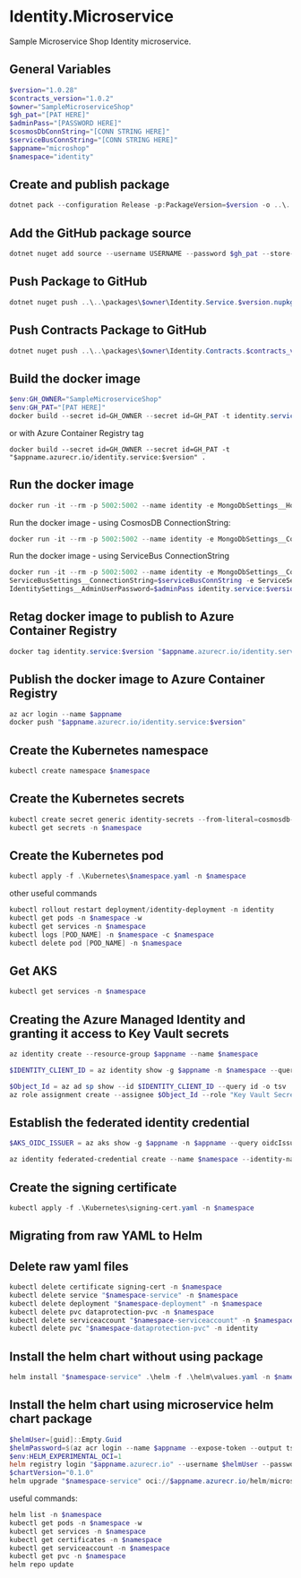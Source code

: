 # Identity.Microservice
Sample Microservice Shop Identity microservice.

## General Variables
```powershell
$version="1.0.28"
$contracts_version="1.0.2"
$owner="SampleMicroserviceShop"
$gh_pat="[PAT HERE]"
$adminPass="[PASSWORD HERE]"
$cosmosDbConnString="[CONN STRING HERE]"
$serviceBusConnString="[CONN STRING HERE]"
$appname="microshop"
$namespace="identity"
```

## Create and publish package
```powershell
dotnet pack --configuration Release -p:PackageVersion=$version -o ..\..\packages\$owner
```

 ## Add the GitHub package source
```powershell
dotnet nuget add source --username USERNAME --password $gh_pat --store-password-in-clear-text --name github https://nuget.pkg.github.com/$owner/index.json
```

 ## Push Package to GitHub
```powershell
dotnet nuget push ..\..\packages\$owner\Identity.Service.$version.nupkg --api-key $gh_pat --source "github"
```

 ## Push Contracts Package to GitHub
 ```powershell
dotnet nuget push ..\..\packages\$owner\Identity.Contracts.$contracts_version.nupkg --api-key $gh_pat --source "github"
```

## Build the docker image
```powershell
$env:GH_OWNER="SampleMicroserviceShop"
$env:GH_PAT="[PAT HERE]"
docker build --secret id=GH_OWNER --secret id=GH_PAT -t identity.service:$version .
```
or with Azure Container Registry tag
```
docker build --secret id=GH_OWNER --secret id=GH_PAT -t "$appname.azurecr.io/identity.service:$version" .
```

## Run the docker image
```powershell
docker run -it --rm -p 5002:5002 --name identity -e MongoDbSettings__Host=mongo -e RabbitMQSettings__Host=rabbitmq -e IdentitySettings__AdminUserPassword=$adminPass --network infra_default identity.service:$version
```
Run the docker image - using CosmosDB ConnectionString:
```powershell
docker run -it --rm -p 5002:5002 --name identity -e MongoDbSettings__ConnectionString=$cosmosDbConnString -e RabbitMQSettings__Host=rabbitmq -e IdentitySettings__AdminUserPassword=$adminPass --network infra_default identity.service:$version
```
Run the docker image - using ServiceBus ConnectionString
```powershell
docker run -it --rm -p 5002:5002 --name identity -e MongoDbSettings__ConnectionString=$cosmosDbConnString -e \
ServiceBusSettings__ConnectionString=$serviceBusConnString -e ServiceSettings__MessageBroker="SERVICEBUS" -e \
IdentitySettings__AdminUserPassword=$adminPass identity.service:$version
```

## Retag docker image to publish to Azure Container Registry
```powershell
docker tag identity.service:$version "$appname.azurecr.io/identity.service:$version"
```

## Publish the docker image to Azure Container Registry
```powershell
az acr login --name $appname
docker push "$appname.azurecr.io/identity.service:$version"
```

## Create the Kubernetes namespace
```powershell
kubectl create namespace $namespace
```

## Create the Kubernetes secrets
```powershell
kubectl create secret generic identity-secrets --from-literal=cosmosdb-connectionstring=$cosmosDbConnString --from-literal=servicebus-connectionstring=$serviceBusConnString --from-literal=admin-password=$adminPass -n $namespace
kubectl get secrets -n $namespace
```

## Create the Kubernetes pod
```powershell
kubectl apply -f .\Kubernetes\$namespace.yaml -n $namespace
```
other useful commands
```powershell
kubectl rollout restart deployment/identity-deployment -n identity
kubectl get pods -n $namespace -w
kubectl get services -n $namespace
kubectl logs [POD_NAME] -n $namespace -c $namespace
kubectl delete pod [POD_NAME] -n $namespace
```

## Get AKS 
```powershell
kubectl get services -n $namespace
```

## Creating the Azure Managed Identity and granting it access to Key Vault secrets
```powershell
az identity create --resource-group $appname --name $namespace

$IDENTITY_CLIENT_ID = az identity show -g $appname -n $namespace --query clientId -otsv

$Object_Id = az ad sp show --id $IDENTITY_CLIENT_ID --query id -o tsv
az role assignment create --assignee $Object_Id --role "Key Vault Secrets User" --scope $(az keyvault show -n $appname --query id -o tsv)
```

## Establish the federated identity credential
```powershell
$AKS_OIDC_ISSUER = az aks show -g $appname -n $appname --query oidcIssuerProfile.issuerUrl -otsv

az identity federated-credential create --name $namespace --identity-name $namespace --resource-group $appname --issuer $AKS_OIDC_ISSUER --subject "system:serviceaccount:${namespace}:${namespace}-serviceaccount"
```

## Create the signing certificate
```powershell
kubectl apply -f .\Kubernetes\signing-cert.yaml -n $namespace
```


## Migrating from raw YAML to Helm

## Delete raw yaml files
```powershell
kubectl delete certificate signing-cert -n $namespace
kubectl delete service "$namespace-service" -n $namespace
kubectl delete deployment "$namespace-deployment" -n $namespace
kubectl delete pvc dataprotection-pvc -n $namespace
kubectl delete serviceaccount "$namespace-serviceaccount" -n $namespace
kubectl delete pvc "$namespace-dataprotection-pvc" -n identity
```

## Install the helm chart without using package
```powershell
helm install "$namespace-service" .\helm -f .\helm\values.yaml -n $namespace
```

## Install the helm chart using microservice helm chart package
```powershell
$helmUser=[guid]::Empty.Guid
$helmPassword=$(az acr login --name $appname --expose-token --output tsv --query accessToken)
$env:HELM_EXPERIMENTAL_OCI=1
helm registry login "$appname.azurecr.io" --username $helmUser --password $helmPassword
$chartVersion="0.1.0"
helm upgrade "$namespace-service" oci://$appname.azurecr.io/helm/microservice --version $chartVersion -f .\helm\values.yaml -n $namespace --install
```
useful commands:
```powershell
helm list -n $namespace
kubectl get pods -n $namespace -w
kubectl get services -n $namespace
kubectl get certificates -n $namespace
kubectl get serviceaccount -n $namespace
kubectl get pvc -n $namespace
helm repo update
```
